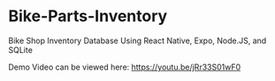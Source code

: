 # Bike-Parts-Inventory
 Bike Shop Inventory Database Using React Native, Expo, Node.JS, and SQLite

 Demo Video can be viewed here: https://youtu.be/jRr33S01wF0
